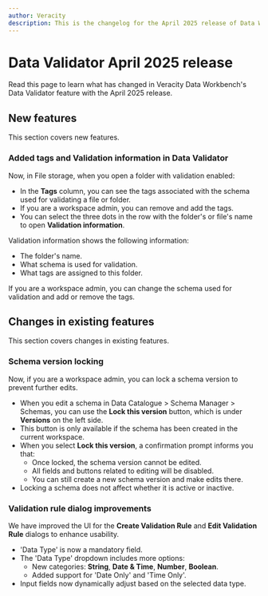 ```yaml
---
author: Veracity
description: This is the changelog for the April 2025 release of Data Workbench.
---
```


# Data Validator April 2025 release
Read this page to learn what has changed in Veracity Data Workbench's Data Validator feature with the April 2025 release.

## New features
This section covers new features.

### Added tags and Validation information in Data Validator
Now, in File storage, when you open a folder with validation enabled:
- In the **Tags** column, you can see the tags associated with the schema used for validating a file or folder.
- If you are a workspace admin, you can remove and add the tags.
- You can select the three dots in the row with the folder's or file's name to open **Validation information**.

Validation information shows the following information:
- The folder's name.
- What schema is used for validation.
- What tags are assigned to this folder.

If you are a workspace admin, you can change the schema used for validation and add or remove the tags.

## Changes in existing features
This section covers changes in existing features.

### Schema version locking
Now, if you are a workspace admin, you can lock a schema version to prevent further edits.

- When you edit a schema in Data Catalogue > Schema Manager > Schemas, you can use the **Lock this version** button, which is under **Versions** on the left side.
- This button is only available if the schema has been created in the current workspace.
- When you select **Lock this version**, a confirmation prompt informs you that:
  - Once locked, the schema version cannot be edited.
  - All fields and buttons related to editing will be disabled.
  - You can still create a new schema version and make edits there.
- Locking a schema does not affect whether it is active or inactive.

### Validation rule dialog improvements
We have improved the UI for the **Create Validation Rule** and **Edit Validation Rule** dialogs to enhance usability.

- 'Data Type' is now a mandatory field.
- The 'Data Type' dropdown includes more options:
  - New categories: **String**, **Date & Time**, **Number**, **Boolean**.
  - Added support for 'Date Only' and 'Time Only'.
- Input fields now dynamically adjust based on the selected data type.
